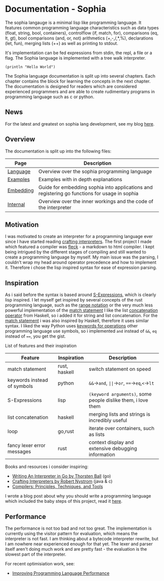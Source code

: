 # Documentation - Sophia

The sophia langauge is a minimal lisp like programming language. It features
common programming language characteristics such as data types (float, string,
bool, containers), controlflow (if, match, for), comparisons (eq, lt, gt), bool
comparisons (and, or, not) arithmetics (+,-,/,\*,%), declarations (let, fun),
merging lists (++) as well as printing to stdout.

It's implementation can be fed expressions from stdin, the repl, a file or a
flag. The Sophia language is implemented with a tree walk interpreter.

```sophia
(println "Hello World")
```

The Sophia language documentation is split up into several chapters.
Each chapter contains the block for learning the concepts in the next
chapter. The documentation is designed for readers which are considered
experienced programmers and are able to create rudimentary programs in
programming language such as c or python.

## News

For the latest and greatest on sophia lang development, see my blog
[here](https://xnacly.me/tags/sophia/).

## Overview

The documentation is split up into the following files:

| Page                        | Description                                                                                   |
| --------------------------- | --------------------------------------------------------------------------------------------- |
| [Language](./Language.md)   | Overview over the sophia programming language                                                 |
| [Examples](./Examples.md)   | Examples with in depth explanations                                                           |
| [Embedding](./Embedding.md) | Guide for embedding sophia into applications and registering go functions for usage in sophia |
| [Internal](./Internal.md)   | Overview over the inner workings and the code of the interpreter                              |

## Motivation

I was motivated to create an interpreter for a programming language ever since
I have started reading [crafting
interpreters](https://craftinginterpreters.com/). The first project I made
which featured a compiler was [fleck](https://github.com/xnacly/fleck) - a
markdown to html compiler. I kept being intrigued by the different stages of
compiling and still wanted to create a programming language by myself. My main
issue was the parsing, I couldn't wrap my head around operator precedence and
how to implement it. Therefore i chose the lisp inspired syntax for ease of
expression parsing.

## Inspiration

As i said before the syntax is based around
[S-Expressions](https://en.wikipedia.org/wiki/S-expression), which is clearly
lisp inspired. I let myself get inspired by several concepts of the rust
programming language, such as the [range
notation](https://doc.rust-lang.org/rust-by-example/flow_control/for.html) or
the very much less powerful implementation of the [match
statement](https://doc.rust-lang.org/rust-by-example/flow_control/match.html) I
like the list [concatenation
operator](https://zvon.org/other/haskell/Outputprelude/HH_o.html) from Haskell,
so i added it for string and list concatenation. For the [match
statement](https://book.realworldhaskell.org/read/defining-types-streamlining-functions.html#deftypes.guardhttps://book.realworldhaskell.org/read/defining-types-streamlining-functions.html#deftypes.guard)
i was also inspired by Haskell, therefore it uses similar syntax. I liked the
way Python uses [keywords for
operations](https://docs.python.org/3/reference/expressions.html#and) other
programming language use symbols, so i implemented `and` instead of `&&`, `eq`
instead of `==`, you get the gist.

List of features and their inspiration

| Feature                     | Inspiration   | Description                                                  |
| --------------------------- | ------------- | ------------------------------------------------------------ |
| match statement             | rust, haskell | switch statement on speed                                    |
| keywords instead of symbols | python        | `&&`->`and`, `\|\|`->`or`, `==`->`eq`,`<`->`lt`              |
| S-Expressions               | lisp          | `(keyword arguments)`, some people dislike them, i love them |
| list concatenation          | haskell       | merging lists and strings is incredibly useful               |
| loop                        | go,rust       | iterate over containers, such as lists                       |
| fancy lexer error messages  | rust          | context display and extensive debugging information          |

Books and resources i consider inspiring:

- [Writing An Interpreter in Go by Thorsten Ball](https://interpreterbook.com/) (go)
- [Crafting Interpreters by Robert Nystrom](https://craftinginterpreters.com/) (java & c)
- [Compilers: Principles, Techniques, and Tools](https://en.wikipedia.org/wiki/Compilers:_Principles,_Techniques,_and_Tools)

I wrote a blog post about why you should write a programming language which
included the baby steps of this project, read it
[here](https://xnacly.me/posts/2023/write-your-own-programming-language/).

## Performance

The performance is not too bad and not too great. The implementation is
currently using the visitor pattern for evaluation, which means the interpreter
is not fast. I am thinking about a bytecode interpreter rewrite, but I am
nowhere near experienced enough for that yet. The lexer and parser itself
aren't doing much work and are pretty fast - the evaluation is the slowest part
of the interpreter.

For recent optimisiation work, see:

- [Improving Programming Language Performance](https://xnacly.me/posts/2023/language-performance/)
